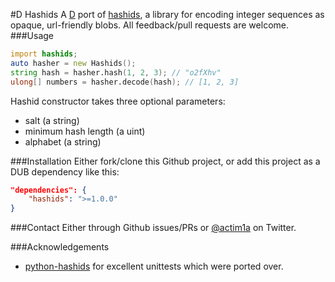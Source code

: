 #D Hashids
A [D](http://dlang.org/) port of [hashids](http://hashids.org/), a library for encoding integer sequences as opaque, url-friendly blobs. All feedback/pull requests are welcome.
###Usage
```d
import hashids;
auto hasher = new Hashids();
string hash = hasher.hash(1, 2, 3); // "o2fXhv"
ulong[] numbers = hasher.decode(hash); // [1, 2, 3]
```
Hashid constructor takes three optional parameters:
 - salt (a string)
 - minimum hash length (a uint)
 - alphabet (a string)

###Installation
Either fork/clone this Github project, or add this project as a DUB dependency like this:
```json
"dependencies": {
    "hashids": ">=1.0.0"
}
```

###Contact
Either through Github issues/PRs or [@actim1a](https://twitter.com/Actim1a) on Twitter.

###Acknowledgements
 - [python-hashids](https://github.com/davidaurelio/hashids-python) for excellent unittests which were ported over.
